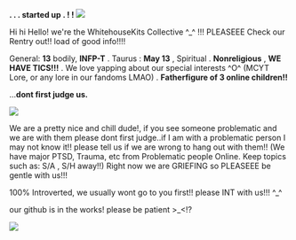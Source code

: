**. . . started up . ! !**
![](https://i.postimg.cc/6pPzDjPS/6-F644-F50-7811-412-F-B295-173-D103-C29-C2.png)

Hi hi Hello! we're the WhitehouseKits Collective ^_^ !!!
PLEASEEE Check our Rentry out!! load of good info!!!!

General:
**13** bodily, **INFP-T** . Taurus : **May 13** , Spiritual . **Nonreligious** , **WE HAVE TICS!!!** . We love yapping about our special interests ^O^ (MCYT Lore, or any lore in our fandoms LMAO) . **Fatherfigure of 3 online children!!**

...**dont first judge us.**

![](https://i.postimg.cc/YSDMrrk8/C451-A782-C6-AD-4115-9-C77-6-E35-CBF8518-A.png)

We are a pretty nice and chill dude!, if you see someone problematic and we are with them please dont first judge..if I am with a problematic person I may not know it!! please tell us if we are wrong to hang out with them!! (We have major PTSD, Trauma, etc from Problematic people Online. Keep topics such as: S/A , S/H away!!)
Right now we are GRIEFING so PLEASEEE be gentle with us!!!

100% Introverted, we usually wont go to you first!! please INT with us!!! ^_^


our github is in the works! please be patient >_<!?

![](https://i.postimg.cc/Bv1Ns59v/BE693-F0-C-9412-4042-8543-D50-D00-F77-DBB.png)
